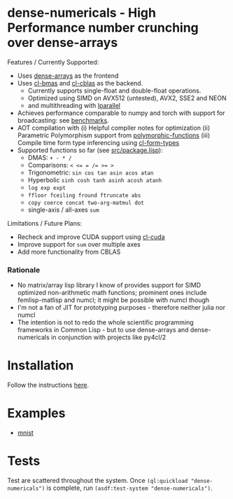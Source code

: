 # dense-numericals - High Performance number crunching over dense-arrays

Features / Currently Supported:

- Uses [dense-arrays](https://github.com/digikar99/dense-arrays) as the frontend
- Uses [cl-bmas](https://github.com/digikar99/cl-bmas) and [cl-cblas](https://github.com/digikar99/cl-cblas) as the backend. 
  - Currently supports single-float and double-float operations. 
  - Optimized using SIMD on AVX512 (untested), AVX2, SSE2 and NEON
  - and multithreading with [lparallel](https://lparallel.org/)
- Achieves performance comparable to numpy and torch with support for broadcasting: see [benchmarks](./benchmarks/).
- AOT compilation with 
  (i)   Helpful compiler notes for optimization
  (ii)  Parametric Polymorphism support from [polymorphic-functions](https://github.com/digikar99/polymorphic-functions/)
  (iii) Compile time form type inferencing using [cl-form-types](https://github.com/alex-gutev/cl-form-types/)
- Supported functions so far (see [src/package.lisp](src/package.lisp)):
  - DMAS: `+ - * /`
  - Comparisons: `< <= = /= >= >`
  - Trigonometric: `sin cos tan asin acos atan`
  - Hyperbolic `sinh cosh tanh asinh acosh atanh`
  - `log exp expt`
  - `ffloor fceiling fround ftruncate abs`
  - `copy coerce concat two-arg-matmul dot`
  - single-axis / all-axes `sum`
  
Limitations / Future Plans:

- Recheck and improve CUDA support using [cl-cuda](https://github.com/takagi/cl-cuda)
- Improve support for `sum` over multiple axes
- Add more functionality from CBLAS

### Rationale

- No matrix/array lisp library I know of provides support for SIMD optimized non-arithmetic math functions; prominent ones include femlisp-matlisp and numcl; it might be possible with numcl though
- I'm not a fan of JIT for prototyping purposes - therefore neither julia nor numcl
- The intention is not to redo the whole scientific programming frameworks in Common Lisp - but to use dense-arrays and dense-numericals in conjunction with projects like py4cl/2

# Installation

Follow the instructions [here](https://github.com/digikar99/adhoc-polymorphic-functions/#getting-it-from-ultralisp).

# Examples

- [mnist](examples/mnist.lisp)

# Tests

Test are scattered throughout the system. Once `(ql:quickload "dense-numericals")` is complete, run `(asdf:test-system "dense-numericals")`.
